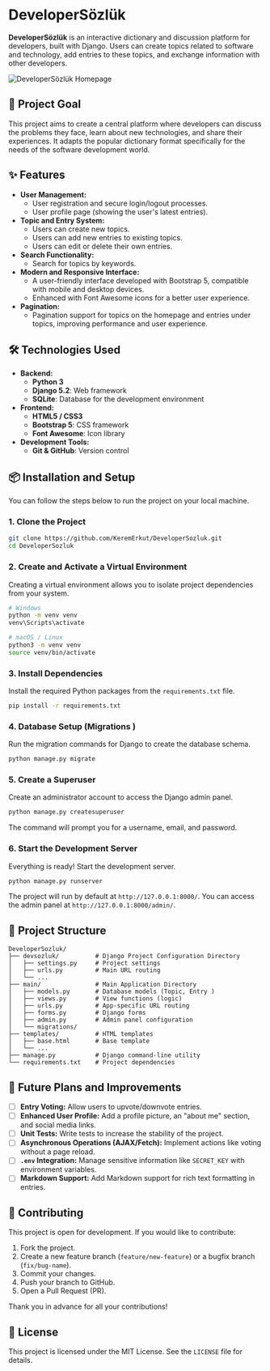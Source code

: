 # DeveloperSözlük

**DeveloperSözlük** is an interactive dictionary and discussion platform for developers, built with Django. Users can create topics related to software and technology, add entries to these topics, and exchange information with other developers.

![DeveloperSözlük Homepage](https://i.imgur.com/your-homepage-screenshot.png ) <!-- You can add a screenshot link here -->

## 🚀 Project Goal

This project aims to create a central platform where developers can discuss the problems they face, learn about new technologies, and share their experiences. It adapts the popular dictionary format specifically for the needs of the software development world.

## ✨ Features

*   **User Management:**
    *   User registration and secure login/logout processes.
    *   User profile page (showing the user's latest entries).
*   **Topic and Entry System:**
    *   Users can create new topics.
    *   Users can add new entries to existing topics.
    *   Users can edit or delete their own entries.
*   **Search Functionality:**
    *   Search for topics by keywords.
*   **Modern and Responsive Interface:**
    *   A user-friendly interface developed with Bootstrap 5, compatible with mobile and desktop devices.
    *   Enhanced with Font Awesome icons for a better user experience.
*   **Pagination:**
    *   Pagination support for topics on the homepage and entries under topics, improving performance and user experience.

## 🛠️ Technologies Used

*   **Backend:**
    *   **Python 3**
    *   **Django 5.2**: Web framework
    *   **SQLite**: Database for the development environment
*   **Frontend:**
    *   **HTML5 / CSS3**
    *   **Bootstrap 5**: CSS framework
    *   **Font Awesome**: Icon library
*   **Development Tools:**
    *   **Git & GitHub**: Version control

## 📦 Installation and Setup

You can follow the steps below to run the project on your local machine.

### 1. Clone the Project

```bash
git clone https://github.com/KeremErkut/DeveloperSozluk.git
cd DeveloperSozluk
```

### 2. Create and Activate a Virtual Environment

Creating a virtual environment allows you to isolate project dependencies from your system.

```bash
# Windows
python -m venv venv
venv\Scripts\activate

# macOS / Linux
python3 -m venv venv
source venv/bin/activate
```

### 3. Install Dependencies

Install the required Python packages from the `requirements.txt` file.

```bash
pip install -r requirements.txt
```

### 4. Database Setup (Migrations )

Run the migration commands for Django to create the database schema.

```bash
python manage.py migrate
```

### 5. Create a Superuser

Create an administrator account to access the Django admin panel.

```bash
python manage.py createsuperuser
```
The command will prompt you for a username, email, and password.

### 6. Start the Development Server

Everything is ready! Start the development server.

```bash
python manage.py runserver
```

The project will run by default at `http://127.0.0.1:8000/`. You can access the admin panel at `http://127.0.0.1:8000/admin/`.

## 📂 Project Structure

```
DeveloperSozluk/
├── devsozluk/          # Django Project Configuration Directory
│   ├── settings.py     # Project settings
│   ├── urls.py         # Main URL routing
│   └── ...
├── main/               # Main Application Directory
│   ├── models.py       # Database models (Topic, Entry )
│   ├── views.py        # View functions (logic)
│   ├── urls.py         # App-specific URL routing
│   ├── forms.py        # Django forms
│   ├── admin.py        # Admin panel configuration
│   └── migrations/
├── templates/          # HTML templates
│   ├── base.html       # Base template
│   └── ...
├── manage.py           # Django command-line utility
└── requirements.txt    # Project dependencies
```

## 🚀 Future Plans and Improvements

*   [ ] **Entry Voting:** Allow users to upvote/downvote entries.
*   [ ] **Enhanced User Profile:** Add a profile picture, an "about me" section, and social media links.
*   [ ] **Unit Tests:** Write tests to increase the stability of the project.
*   [ ] **Asynchronous Operations (AJAX/Fetch):** Implement actions like voting without a page reload.
*   [ ] **`.env` Integration:** Manage sensitive information like `SECRET_KEY` with environment variables.
*   [ ] **Markdown Support:** Add Markdown support for rich text formatting in entries.

## 🤝 Contributing

This project is open for development. If you would like to contribute:
1.  Fork the project.
2.  Create a new feature branch (`feature/new-feature`) or a bugfix branch (`fix/bug-name`).
3.  Commit your changes.
4.  Push your branch to GitHub.
5.  Open a Pull Request (PR).

Thank you in advance for all your contributions!

## 📄 License

This project is licensed under the MIT License. See the `LICENSE` file for details.
